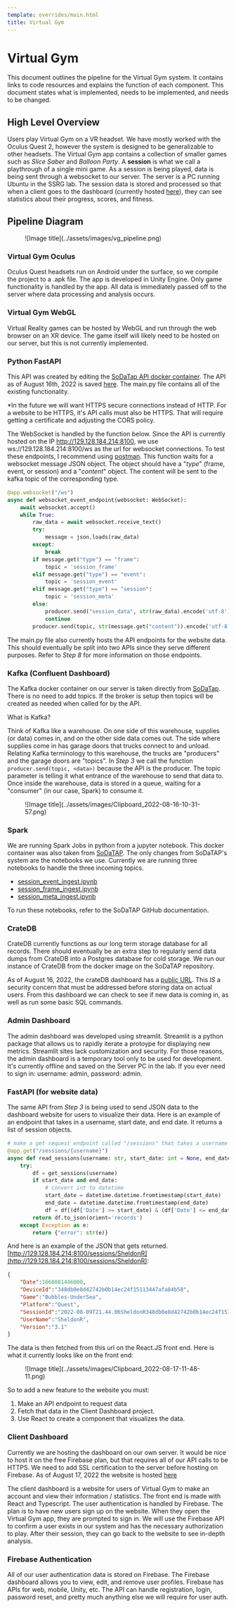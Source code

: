 ```yaml
---
template: overrides/main.html
title: Virtual Gym
---
```


# Virtual Gym

This document outlines the pipeline for the Virtual Gym system. It contains links to code resources and explains the function of each component. This document states what is implemented, needs to be implemented, and needs to be changed.

## High Level Overview
Users play Virtual Gym on a VR headset. We have mostly worked with the Oculus Quest 2, however the system is designed to be generalizable to other headsets. The Virtual Gym app contains a collection of smaller games such as *Slice Saber* and *Balloon Party*. A **session** is what we call a playthrough of a single mini game. As a session is being played, data is being sent through a websocket to our server. The server is a PC running Ubuntu in the SSRG lab. The session data is stored and processed so that when a client goes to the dashboard (currently hosted [here](http://129.128.184.214:8099/)), they can see statistics about their progress, scores, and fitness.

## Pipeline Diagram
<figure markdown>
  ![Image title](../assets/images/vg_pipeline.png)
</figure>

### Virtual Gym Oculus
Oculus Quest headsets run on Android under the surface, so we compile the project to a .apk file. The app is developed in Unity Engine. Only game functionality is handled by the app. All data is immediately passed off to the server where data processing and analysis occurs.

### Virtual Gym WebGL
Virtual Reality games can be hosted by WebGL and run through the web browser on an XR device. The game itself will likely need to be hosted on our server, but this is not currently implemented.

### Python FastAPI
This API was created by editing the [SoDaTap API docker container](https://github.com/cande1gut/SoDa-TAP/tree/main/APIs). The API as of August 16th, 2022 is saved [here](https://drive.google.com/drive/folders/1yW_FcxNLCjnVCPniLgOLFU1UZbuA03mt?usp=sharing). The main.py file contains all of the existing functionality.

*In the future we will want HTTPS secure connections instead of HTTP. For a website to be HTTPS, it's API calls must also be HTTPS. That will require getting a certificate and adjusting the CORS policy.

The WebSocket is handled by the function below. Since the API is currently hosted on the IP http://129.128.184.214:8100, we use <a>ws://129.128.184.214:8100/ws</a> as the url for websocket connections. To test these endpoints, I recommend using [postman](https://www.postman.com/). This function waits for a websocket message JSON object. The object should have a "*type*" (frame, event, or session) and a "*content*" object. The content will be sent to the kafka topic of the corresponding type.

```python
@app.websocket("/ws")
async def websocket_event_endpoint(websocket: WebSocket):
    await websocket.accept()
    while True:
        raw_data = await websocket.receive_text()
        try:
            message = json.loads(raw_data)
        except:
            break
        if message.get("type") == "frame":
            topic = 'session_frame'
        elif message.get("type") == "event":
            topic = 'session_event'
        elif message.get("type") == "session":
            topic = 'session_meta'
        else:
            producer.send("session_data", str(raw_data).encode('utf-8'))
            continue
        producer.send(topic, str(message.get("content")).encode('utf-8'))
```

The main.py file also currently hosts the API endpoints for the website data. This should eventually be split into two APIs since they serve different purposes. Refer to *Step 8* for more information on those endpoints.

### Kafka (Confluent Dashboard)
The Kafka docker container on our server is taken directly from [SoDaTap](https://github.com/cande1gut/SoDa-TAP). There is no need to add topics. If the broker is setup then topics will be created as needed when called for by the API.

What is Kafka?

Think of Kafka like a warehouse. On one side of this warehouse, supplies (or data) comes in, and on the other side data comes out. The side where supplies come in has garage doors that trucks connect to and unload. Relating Kafka terminology to this warehouse, the trucks are "producers" and the garage doors are "topics". In *Step 3* we call the function `producer.send(topic, <data>)` because the API is the producer. The topic parameter is telling it what entrance of the warehouse to send that data to. Once inside the warehouse, data is stored in a queue, waiting for a "consumer" (in our case, Spark) to consume it. 
<figure markdown>
  ![Image title](../assets/images/Clipboard_2022-08-16-10-31-57.png)
</figure>

### Spark
We are running Spark Jobs in python from a jupyter notebook. This docker container was also taken from [SoDaTAP](https://github.com/cande1gut/SoDa-TAP). The only changes from SoDaTAP's system are the notebooks we use. Currently we are running three notebooks to handle the three incoming topics.

- [session_event_ingest.ipynb](https://github.com/SheldonRoberts/Virtual-Gym-Documentation/blob/main/attachments/session_event_ingest.ipynb)
- [session_frame_ingest.ipynb](https://github.com/SheldonRoberts/Virtual-Gym-Documentation/blob/main/attachments/session_frame_ingest.ipynb)
- [session_meta_ingest.ipynb](https://github.com/SheldonRoberts/Virtual-Gym-Documentation/blob/main/attachments/session_meta_ingest.ipynb)

To run these notebooks, refer to the SoDaTAP GitHub documentation.

### CrateDB
CrateDB currently functions as our long term storage database for all records. There should eventually be an extra step to regularly send data dumps from CrateDB into a Postgres database for cold storage. We run our instance of CrateDB from the docker image on the SoDaTAP repository. 

As of August 16, 2022, the crateDB dashboard has a [public URL](http://129.128.184.214:4200). This *IS* a security concern that must be addressed before storing data on actual users. From this dashboard we can check to see if new data is coming in, as well as run some basic SQL commands.

### Admin Dashboard
The admin dashboard was developed using streamlit. Streamlit is a python package that allows us to rapidly iterate a protoype for displaying new metrics. Streamlit sites lack customization and security. For those reasons, the admin dashboard is a temporary tool only to be used for development. It's currently offline and saved on the Server PC in the lab. If you ever need to sign in: username: admin, password: admin.

### FastAPI (for website data)
The same API from *Step 3* is being used to send JSON data to the dashboard website for users to visualize their data. Here is an example of an endpoint that takes in a username, start date, and end date. It returns a list of session objects.

```python
# make a get request endpoint called "/sessions" that takes a username parameter
@app.get("/sessions/{username}")
async def read_sessions(username: str, start_date: int = None, end_date: int = None):
    try:
        df = get_sessions(username)
        if start_date and end_date:
            # convert int to datetime
            start_date = datetime.datetime.fromtimestamp(start_date)
            end_date = datetime.datetime.fromtimestamp(end_date)
            df = df[(df['Date'] >= start_date) & (df['Date'] <= end_date)]
        return df.to_json(orient='records')
    except Exception as e:
        return {"error": str(e)}
```

And here is an example of the JSON that gets returned. [http://129.128.184.214:8100/sessions/SheldonR](http://129.128.184.214:8100/sessions/SheldonR):
```json
{
    "Date":1660081446000,
    "DeviceId":"348db0e8d42742b0b14ec24f15113447afa84b58",
    "Game":"Bubbles-UnderSea",
    "Platform":"Quest",
    "SessionId":"2022-08-09T21.44.06SheldonR348db0e8d42742b0b14ec24f15113447afa84b58",
    "UserName":"SheldonR",
    "Version":"3.1"
}
```
The data is then fetched from this url on the React.JS front end. Here is what it currently looks like on the front end:
<figure markdown>
  ![Image title](../assets/images/Clipboard_2022-08-17-11-48-11.png)
</figure>

So to add a new feature to the website you must:
1. Make an API endpoint to request data
2. Fetch that data in the Client Dashboard project.
3. Use React to create a component that visualizes the data.

### Client Dashboard
Currently we are hosting the dashboard on our own server. It would be nice to host it on the free Firebase plan, but that requires all of our API calls to be HTTPS. We need to add SSL certification to the server before hosting on Firebase. As of August 17, 2022 the website is hosted [here](http://129.128.184.214:8099/)

The client dashboard is a website for users of Virtual Gym to make an account and view their information / statistics. The front end is made with React and Typescript. The user authentication is handled by Firebase. The plan is to have new users sign up on the website. When they open the Virtual Gym app, they are prompted to sign in. We will use the Firebase API to confirm a user exists in our system and has the necessary authorization to play. After their session, they can go back to the website to see in-depth analysis.

### Firebase Authentication
All of our user authentication data is stored on Firebase. The Firebase dashboard allows you to view, edit, and remove user profiles. Firebase has APIs for web, mobile, Unity, etc. The API can handle registration, login, password reset, and pretty much anything else we will require for user auth. 
